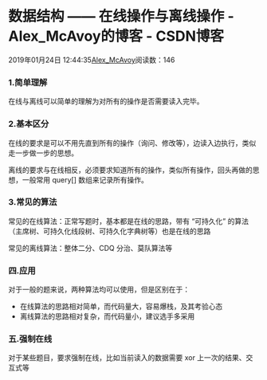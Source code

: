 # 数据结构 —— 在线操作与离线操作 - Alex_McAvoy的博客 - CSDN博客





2019年01月24日 12:44:35[Alex_McAvoy](https://me.csdn.net/u011815404)阅读数：146








### 1.简单理解

在线与离线可以简单的理解为对所有的操作是否需要读入完毕。

### 2.基本区分

在线的要求是可以不用先直到所有的操作（询问、修改等），边读入边执行，类似走一步做一步的思想。

离线的要求与在线相反，必须要求知道所有的操作，类似所有操作，回头再做的思想，一般常用 query[] 数组来记录所有操作。

### 3.常见的算法

常见的在线算法：正常写题时，基本都是在线的思路，带有 “可持久化” 的算法（主席树、可持久化线段树、可持久化字典树等）也是在线的思路

常见的离线算法：整体二分、CDQ 分治、莫队算法等

### **四.应用**

对于一般的题来说，两种算法均可以使用，但是区别在于：
- 在线算法的思路相对简单，而代码量大，容易爆栈，及其考验心态
- 离线算法的思路相对复杂，而代码量小，建议选手多采用

### 五.强制在线

对于某些题目，要求强制在线，比如当前读入的数据需要 xor 上一次的结果、交互式等



